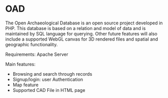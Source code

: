 # OAD

The Open Archaeological Database is an open source project developed in PHP. This database is based on a relation and model of data and is maintained by SQL language for querying. Other future features will also include a supported WebGL canvas for 3D rendered files and spatial and geographic functionality.

Requirements:
Apache Server

Main features:
- Browsing and search through records
- Signup/login: user Authentication
- Map feature
- Supported CAD File in HTML page
